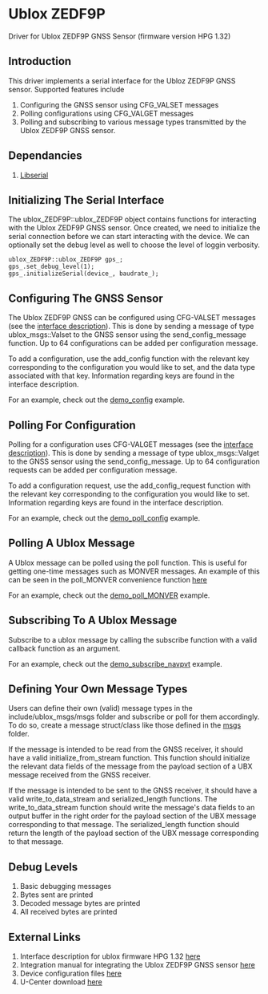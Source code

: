 # Ublox ZEDF9P
Driver for Ublox ZEDF9P GNSS Sensor (firmware version HPG 1.32)

## Introduction

This driver implements a serial interface for the Ubloz ZEDF9P GNSS sensor. Supported features include
1. Configuring the GNSS sensor using CFG_VALSET messages 
2. Polling configurations using CFG_VALGET messages
3. Polling and subscribing to various message types transmitted by the Ublox ZEDF9P GNSS sensor. 

## Dependancies
1. [Libserial](https://github.com/crayzeewulf/libserial)

## Initializing The Serial Interface

The ublox_ZEDF9P::ublox_ZEDF9P object contains functions for interacting with the Ublox ZEDF9P GNSS sensor. Once created, we need to initialize the serial connection before we can start interacting with the device. We can optionally set the debug level as well to choose the level of loggin verbosity. 

```
ublox_ZEDF9P::ublox_ZEDF9P gps_;
gps_.set_debug_level(1);
gps_.initializeSerial(device_, baudrate_);
```

## Configuring The GNSS Sensor

The Ublox ZEDF9P GNSS can be configured using CFG-VALSET messages (see the [interface description](https://content.u-blox.com/sites/default/files/documents/u-blox-F9-HPG-1.32_InterfaceDescription_UBX-22008968.pdf)). This is done by sending a message of type ublox_msgs::Valset to the GNSS sensor using the send_config_message function. Up to 64 configurations can be added per configuration message. 

To add a configuration, use the add_config function with the relevant key corresponding to the configuration you would like to set, and the data type associated with that key. Information regarding keys are found in the interface description.

For an example, check out the [demo_config](examples/demo_config.cpp) example.

## Polling For Configuration

Polling for a configuration uses CFG-VALGET messages (see the [interface description](https://content.u-blox.com/sites/default/files/documents/u-blox-F9-HPG-1.32_InterfaceDescription_UBX-22008968.pdf)). This is done by sending a message of type ublox_msgs::Valget to the GNSS sensor using the send_config_message. Up to 64 configuration requests can be added per configuration message. 

To add a configuration request, use the add_config_request function with the relevant key corresponding to the configuration you would like to set. Information regarding keys are found in the interface description.

For an example, check out the [demo_poll_config](examples/demo_poll_config.cpp) example.

## Polling A Ublox Message

A Ublox message can be polled using the poll function. This is useful for getting one-time messages such as MONVER messages. An example of this can be seen in the poll_MONVER convenience function [here](src/ublox_ZEDF9P.cpp)

For an example, check out the [demo_poll_MONVER](examples/demo_poll_MONVER.cpp) example.

## Subscribing To A Ublox Message

Subscribe to a ublox message by calling the subscribe function with a valid callback function as an argument.

For an example, check out the [demo_subscribe_navpvt](examples/demo_subscribe_navpvt.cpp) example.

## Defining Your Own Message Types

Users can define their own (valid) message types in the include/ublox_msgs/msgs folder and subscribe or poll for them accordingly. To do so, create a message struct/class like those defined in the [msgs](include/ublox_msgs/msgs) folder. 

If the message is intended to be read from the GNSS receiver, it should have a valid initialize_from_stream function. This function should initialize the relevant data fields of the message from the payload section of a UBX message received from the  GNSS receiver.

If the message is intended to be sent to the GNSS receiver, it should have a valid write_to_data_stream and serialized_length functions. The write_to_data_stream function should write the message's data fields to an output buffer in the right order for the payload section of the UBX message corresponding to that message. The serialized_length function should return the length of the payload section of the UBX message corresponding to that message.

## Debug Levels
1. Basic debugging messages
2. Bytes sent are printed
3. Decoded message bytes are printed
4. All received bytes are printed

## External Links
1. Interface description for ublox firmware HPG 1.32 [here](https://content.u-blox.com/sites/default/files/documents/u-blox-F9-HPG-1.32_InterfaceDescription_UBX-22008968.pdf)
2. Integration manual for integrating the Ublox ZEDF9P GNSS sensor [here](https://content.u-blox.com/sites/default/files/ZED-F9P_IntegrationManual_UBX-18010802.pdf)
3. Device configuration files [here](https://www.ardusimple.com/configuration-files/)
4. U-Center download [here](https://www.u-blox.com/en/product/u-center)